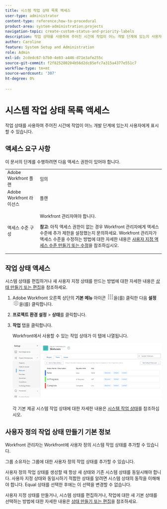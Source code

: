 ```yaml
---
title: 시스템 작업 상태 목록 액세스
user-type: administrator
content-type: reference;how-to-procedural
product-area: system-administration;projects
navigation-topic: create-custom-status-and-priority-labels
description: 작업 상태를 사용하여 주어진 시간에 작업이 어느 개발 단계에 있는지 사용자에게 표시할 수 있습니다.
author: Caroline
feature: System Setup and Administration
role: Admin
exl-id: 2cdedc67-b7b0-4e83-a446-d71e3afe255c
source-git-commit: f2f825280204b56d2dc85efc7a315a4377e551c7
workflow-type: tm+mt
source-wordcount: '307'
ht-degree: 0%

---
```


# 시스템 작업 상태 목록 액세스

작업 상태를 사용하여 주어진 시간에 작업이 어느 개발 단계에 있는지 사용자에게 표시할 수 있습니다.

## 액세스 요구 사항

이 문서의 단계를 수행하려면 다음 액세스 권한이 있어야 합니다.

<table style="table-layout:auto"> 
 <col> 
 <col> 
 <tbody> 
  <tr> 
   <td role="rowheader">Adobe Workfront 플랜</td> 
   <td>임의</td> 
  </tr> 
  <tr> 
   <td role="rowheader">Adobe Workfront 라이선스</td> 
   <td>플랜</td> 
  </tr> 
  <tr> 
   <td role="rowheader">액세스 수준 구성</td> 
   <td> <p>Workfront 관리자여야 합니다.</p> <p><b>참고</b>: 아직 액세스 권한이 없는 경우 Workfront 관리자에게 액세스 수준에 추가 제한을 설정했는지 문의하세요. Workfront 관리자가 액세스 수준을 수정하는 방법에 대한 자세한 내용은 <a href="../../../administration-and-setup/add-users/configure-and-grant-access/create-modify-access-levels.md" class="MCXref xref">사용자 지정 액세스 수준 만들기 또는 수정</a>을 참조하십시오.</p> </td> 
  </tr> 
 </tbody> 
</table>

## 작업 상태 액세스

시스템 상태를 편집하거나 새 사용자 지정 상태를 만드는 방법에 대한 자세한 내용은 [상태 만들기 또는 편집](../../../administration-and-setup/customize-workfront/creating-custom-status-and-priority-labels/create-or-edit-a-status.md)을 참조하세요.

1. Adobe Workfront 오른쪽 상단의 **기본 메뉴** 아이콘 ![](assets/main-menu-icon.png)을(를) 클릭한 다음 **설정** ![](assets/gear-icon-settings.png)을(를) 클릭합니다.

1. **프로젝트 환경 설정** > **상태**&#x200B;를 클릭합니다.

1. **작업** 탭을 클릭합니다.

   Workfront에서 사용할 수 있는 작업 상태가 이 탭에 나열됩니다.

   ![](assets/task-status.png)

   각 기본 제공 시스템 작업 상태에 대한 자세한 내용은 [시스템 작업 상태](../../../administration-and-setup/customize-workfront/creating-custom-status-and-priority-labels/system-task-statuses.md)를 참조하십시오.

## 사용자 정의 작업 상태 만들기 기본 정보

Workfront 관리자는 Workfront에 사용자 정의 시스템 작업 상태를 추가할 수 있습니다.

그룹 소유자는 그룹에 대한 사용자 정의 작업 상태를 추가할 수 있습니다.

사용자 정의 작업 상태를 생성할 때 항상 새 상태와 기존 시스템 상태를 동일시해야 합니다. 사용자 지정 상태와 동일시하기 적합한 상태를 알려면 시스템 상태의 동작을 이해해야 합니다. Equal 상태를 선택한 후에는 이 선택을 변경할 수 없습니다.

사용자 지정 상태를 만들거나, 시스템 상태를 편집하거나, 작업에 대한 새 기본 상태를 선택하는 방법에 대한 자세한 내용은 [상태 만들기 또는 편집](../../../administration-and-setup/customize-workfront/creating-custom-status-and-priority-labels/create-or-edit-a-status.md)을 참조하세요.
